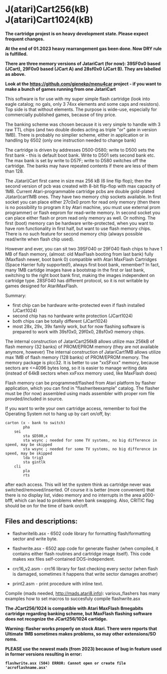 # J(atari)Cart256(kB) J(atari)Cart1024(kB)

__The cartridge projest is on heavy development state. Please expect frequent changes.__

__At the end of 01.2023 heavy rearrangement gas been done. Now DRY rule is fulfilled.__

__There are three memory versions of JatariCart (for now): 39SF0x0 based (JCart), 29F0x0 based (JCart A) and 28sf0x0 (JCart B). They are labelled as above.__

__Look at the https://github.com/gienekp/menu4car project - if you want to make a bunch of games running from one JatariCart__

This software is for use with my super simple flash cartridge (look into eagle catalog; no gals, only 3 74xx elements and some caps and resistors). Top side is that without elements. The purpose is wide-use, especially for commercially published games, because of tiny price.

The banking scheme was chosen because it is very simple to handle with 3 raw TTL chips (and two double diodes acting as triple "or" gate in version 1MB). There is probably no simplier scheme, either in application or in handling by 6502 (only one instruction needed to change bank)

The cartridge is driven by addresses D500-D580; write to D500 sets the first bank - this is default boot bank. Write to D501 sets second bank etc. The max bank is set by write to D57F; write to D580 switches off the cartridge. The banks may have repeated contents if there are less of them than 128.

The J(atari)Cart first came in size max 256 kB (6 line flip flop); then the second version of pcb was created with 8-bit flip-flop with max capacity of 1MB.
Current Atari-programmable cartridge pcbs are double gold-plated J(atari)cart1MB ones. They have two memory chip sockets available. In first socket you can place either 27c0x0 prom for read only memory (then there is no possibility to program it by Atari machine, you must use external prom programmer) or flash eeprom for read-write memory. In second socket you can place either flash or prom read only memory as well. Or nothing. The first (boot) memory can be hardware write-protected, when you want to have rom functionality in first half, but want to use flash memory chips. There is no such feature for second memory chip (always possible read/write when flash chip used).

However and ever, you can sit two 39SF040 or 29F040 flash chips to have 1 MB of flash memory, (almost: old MaxFlash booting from last bank) fully (Maxflash newer, boot bank 0) compatible with Atari MaxFlash Cartridges (Space Harrier fully supported!), always first boot bank, remember? In fact, many 1MB cartidge images have a bootstrap in the first or last bank, switching to the right boot bank first, making the images independent on cartridge type. 28SF040 has different protocol, so it is not writable by games designed for AtariMaxFlash.

Summary:
- first chip can be hardware write-protected even if flash installed (JCart1024)
- second chip has no hardware write protection (JCart1024)
- both chips can be totally different (JCart1024)
- most 28x, 29x, 39x family work, but for now flashing software is prepared to work with 39sf0x0, 29f0x0, 28sf0x0 memory chips.

The internal construction of JatariCart256kB allows utilize max 256kB of flash memory (32 banks) of PROM/EPROM memory (they are not available anymore, however)
The internal construction of JatariCart1MB allows utilize max 1MB of flash memory (128 banks) of PROM/EPROM memory.
The memory package is plcc32. It is better to use "xxSFxxx" memory, because sectors are <=4096 bytes long, so it is easier to manage writing data (instead of 64kB sectors when xxFxxx memory used, like MaxFlash does)

Flash memory can be programmed/flashed from Atari platform by flasher application, which you can find in "flashwriteexample" catalog.
The flasher must be (for now) assembled using mads assembler with proper rom file provded/included in source.

If you want to write your own cartridge access, remember to fool the Operating System not to hang up by cart on/off, by:

```
carton (x - bank to switch) 
        pha 
	sei
        sta $D500,x
        sta wsync ; needed for some TV systems, no big difference in speed, may be skipped
        sta wsync ; needed for some TV systems, no big difference in speed, may be skipped
        lda trig3 
        sta gintlk 
	cli
        pla 
        rts  
```

after each access. This will let the system think as cartridge never was switched/removed/inserted. Of course it is better (more convenient) that there is no display list, video memory and no interrupts in the area a000-bfff, which can lead to problems when bank swapping. Also, CRITIC flag should be on for the time of bank on/off.

## Files and descriptions:

* flashwritelib.asx - 6502 code library for formatting flash/formatting sector and write byte.

* flashwrite.asx - 6502 app code for generate flasher (when compiled, it contains either flash routines and cartridge image itself). This code makes xex files self-contained DOS-independent.

* crc16_v2.asm - crc16 library for fast checking every sector (when flash is damaged, sometimes it happens that write sector damages another)

* print2.asm - print procedure with inline text.

Compile (mads needed, http://mads.atari8.info): various_flashers has many examples how to set macros to succesfuly compile flashwrite.asx

__The JCart256/1024 is compatible with Atari MaxFlash 8megabits cartridge regarding banking scheme, but MaxFlash flashing software does not recognize the JCart256/1024 cartidge.__

__Warning: flasher works properly on stock Atari. There were reports that Ultimate 1MB sometimes makes problems, so may other extensions/SO roms.__

__PLEASE use the newest mads (from 2023) because of bug in feature used in former versions resulting in error:__

__``flashwrite.asx (504) ERROR: Cannot open or create file 'acroflashname.asx'``__

